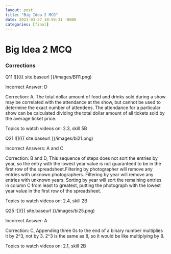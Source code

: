 ```yaml
---
layout: post
title: "Big Idea 2 MCQ"
date: 2023-03-27 10:59:31 -0000
categories: [final]
---
```

# Big Idea 2 MCQ

### Corrections

Q11
![]({{ site.baseurl }}/images/BI11.png)

Incorrect Answer: D

Correction: A, The total dollar amount of food and drinks sold during a show may be correlated with the attendance at the show, but cannot be used to determine the exact number of attendees. The attendance for a particular show can be calculated dividing the total dollar amount of all tickets sold by the average ticket price.

Topics to watch videos on: 2.3, skill 5B

Q21
![]({{ site.baseurl }}/images/bi21.png)

Incorrect Answers: A and C

Correction: B and D, This sequence of steps does not sort the entries by year, so the entry with the lowest year value is not guaranteed to be in the first row of the spreadsheet.Filtering by photographer will remove any entries with unknown photographers. Filtering by year will remove any entries with unknown years. Sorting by year will sort the remaining entries in column C from least to greatest, putting the photograph with the lowest year value in the first row of the spreadsheet.

Topics to watch videos on: 2.4, skill 2B

Q25
![]({{ site.baseurl }}/images/bi25.png)

Incorrect Answer: A

Correction: C, Appending three 0s to the end of a binary number multiplies it by 2^3, not by 3. 2^3 is the same as 8, so it would be like multiplying by 8. 

Topics to watch videos on: 2.1, skill 2B